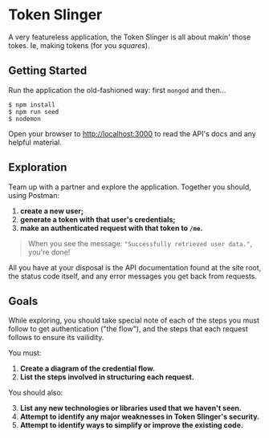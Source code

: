 # Token Slinger

A very featureless application, the Token Slinger is all about makin' 
those tokes. Ie, making tokens (for you *squares*).

## Getting Started

Run the application the old-fashioned way: first `mongod` and then…

```
$ npm install
$ npm run seed
$ nodemon
```

Open your browser to [http://localhost:3000](http://localhost:3000) to
read the API's docs and any helpful material.

## Exploration

Team up with a partner and explore the application. Together you should,
using Postman:

1.  **create a new user;**
2.  **generate a token with that user's credentials;**
3.  **make an authenticated request with that token to `/me`.**

> When you see the message: `"Successfully retrieved user data."`, you're
> done!

All you have at your disposal is the API documentation found at the site
root, the status code itself, and any error messages you get back from 
requests.

## Goals

While exploring, you should take special note of each of the steps you
must follow to get authentication ("the flow"), and the steps that each
request follows to ensure its vailidity.

You must:

1.  **Create a diagram of the credential flow.**
2.  **List the steps involved in structuring each request.**

You should also:

3.  **List any new technologies or libraries used that we haven't seen.**
4.  **Attempt to identify any major weaknesses in Token Slinger's security.**
5.  **Attempt to identify ways to simplify or improve the existing code.**
